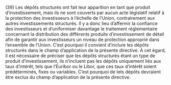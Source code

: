(39) Les dépôts structurés ont fait leur apparition en tant que produit d’investissement, mais ils ne sont couverts par aucun acte législatif relatif à la protection des investisseurs à l’échelle de l’Union, contrairement aux autres investissements structurés. Il y a donc lieu d’affermir la confiance des investisseurs et d’uniformiser davantage le traitement réglementaire concernant la distribution des différents produits d’investissement de détail afin de garantir aux investisseurs un niveau de protection approprié dans l’ensemble de l’Union. C’est pourquoi il convient d’inclure les dépôts structurés dans le champ d’application de la présente directive. À cet égard, il est nécessaire de préciser que les dépôts structurés étant un type de produit d’investissement, ils n’incluent pas les dépôts uniquement liés aux taux d’intérêt, tels que l’Euribor ou le Libor, que ces taux d’intérêt soient prédéterminés, fixes ou variables. C’est pourquoi de tels dépôts devraient être exclus du champ d’application de la présente directive.